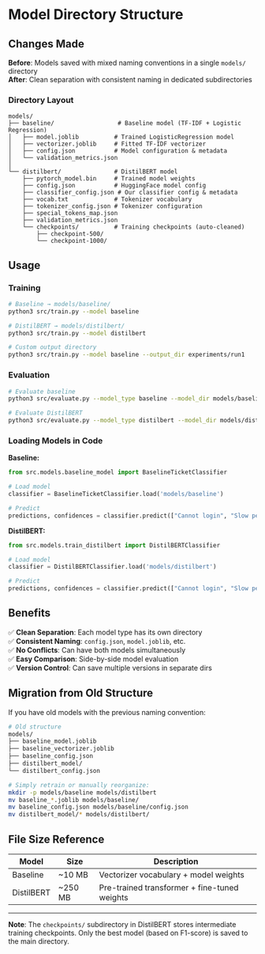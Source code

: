 # Model Directory Structure

## Changes Made

**Before**: Models saved with mixed naming conventions in a single `models/` directory  
**After**: Clean separation with consistent naming in dedicated subdirectories

### Directory Layout

```
models/
├── baseline/                  # Baseline model (TF-IDF + Logistic Regression)
│   ├── model.joblib          # Trained LogisticRegression model
│   ├── vectorizer.joblib     # Fitted TF-IDF vectorizer
│   ├── config.json           # Model configuration & metadata
│   └── validation_metrics.json
│
└── distilbert/               # DistilBERT model
    ├── pytorch_model.bin     # Trained model weights
    ├── config.json           # HuggingFace model config
    ├── classifier_config.json # Our classifier config & metadata
    ├── vocab.txt             # Tokenizer vocabulary
    ├── tokenizer_config.json # Tokenizer configuration
    ├── special_tokens_map.json
    ├── validation_metrics.json
    └── checkpoints/          # Training checkpoints (auto-cleaned)
        ├── checkpoint-500/
        └── checkpoint-1000/
```

## Usage

### Training
```bash
# Baseline → models/baseline/
python3 src/train.py --model baseline

# DistilBERT → models/distilbert/
python3 src/train.py --model distilbert

# Custom output directory
python3 src/train.py --model baseline --output_dir experiments/run1
```

### Evaluation
```bash
# Evaluate baseline
python3 src/evaluate.py --model_type baseline --model_dir models/baseline

# Evaluate DistilBERT
python3 src/evaluate.py --model_type distilbert --model_dir models/distilbert
```

### Loading Models in Code

**Baseline:**
```python
from src.models.baseline_model import BaselineTicketClassifier

# Load model
classifier = BaselineTicketClassifier.load('models/baseline')

# Predict
predictions, confidences = classifier.predict(["Cannot login", "Slow performance"])
```

**DistilBERT:**
```python
from src.models.train_distilbert import DistilBERTClassifier

# Load model
classifier = DistilBERTClassifier.load('models/distilbert')

# Predict
predictions, confidences = classifier.predict(["Cannot login", "Slow performance"])
```

## Benefits

✅ **Clean Separation**: Each model type has its own directory  
✅ **Consistent Naming**: `config.json`, `model.joblib`, etc.  
✅ **No Conflicts**: Can have both models simultaneously  
✅ **Easy Comparison**: Side-by-side model evaluation  
✅ **Version Control**: Can save multiple versions in separate dirs

## Migration from Old Structure

If you have old models with the previous naming convention:

```bash
# Old structure
models/
├── baseline_model.joblib
├── baseline_vectorizer.joblib
├── baseline_config.json
├── distilbert_model/
└── distilbert_config.json

# Simply retrain or manually reorganize:
mkdir -p models/baseline models/distilbert
mv baseline_*.joblib models/baseline/
mv baseline_config.json models/baseline/config.json
mv distilbert_model/* models/distilbert/
```

## File Size Reference

| Model | Size | Description |
|-------|------|-------------|
| Baseline | ~10 MB | Vectorizer vocabulary + model weights |
| DistilBERT | ~250 MB | Pre-trained transformer + fine-tuned weights |

---

**Note**: The `checkpoints/` subdirectory in DistilBERT stores intermediate training checkpoints. Only the best model (based on F1-score) is saved to the main directory.
